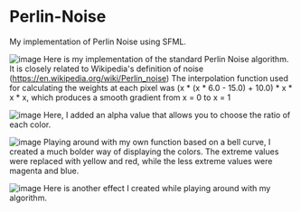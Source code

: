 # Perlin-Noise
My implementation of Perlin Noise using SFML.

![image](https://user-images.githubusercontent.com/103447109/217922232-ef7684d7-d1aa-4323-bb9f-98a9e693a886.png)
Here is my implementation of the standard Perlin Noise algorithm. It is closely related to Wikipedia's definition of noise (https://en.wikipedia.org/wiki/Perlin_noise)
The interpolation function used for calculating the weights at each pixel was (x * (x * 6.0 - 15.0) + 10.0) * x * x * x, which produces a smooth gradient from x = 0 to x = 1

![image](https://user-images.githubusercontent.com/103447109/217922487-0e62bb14-ee90-43e3-bd4d-624b2acfee3e.png)
Here, I added an alpha value that allows you to choose the ratio of each color.

![image](https://user-images.githubusercontent.com/103447109/217922822-cea5245b-104c-4348-9c37-e55949076121.png)
Playing around with my own function based on a bell curve, I created a much bolder way of displaying the colors. The extreme values were replaced with yellow and red, while the less extreme values were magenta and blue.

![image](https://user-images.githubusercontent.com/103447109/217923930-3a2c37db-df83-47a2-afe0-604448d948e8.png)
Here is another effect I created while playing around with my algorithm.
